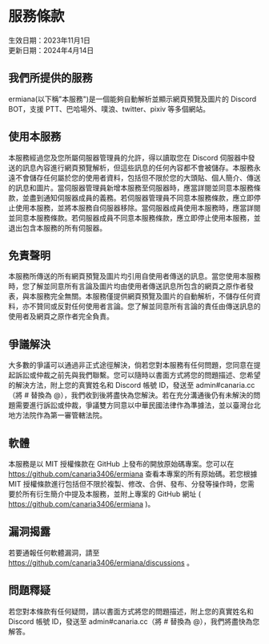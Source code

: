 # 服務條款
生效日期：2023年11月1日  
更新日期：2024年4月14日

## 我們所提供的服務
ermiana(以下稱"本服務")是一個能夠自動解析並顯示網頁預覽及圖片的 Discord BOT，支援 PTT、巴哈場外、噗浪、twitter、pixiv 等多個網站。

## 使用本服務
本服務經過您及您所屬伺服器管理員的允許，得以讀取您在 Discord 伺服器中發送的訊息內容進行網頁預覽解析，但這些訊息的任何內容都不會被儲存。本服務永遠不會儲存任何屬於您的使用者資料，包括但不限於您的大頭貼、個人簡介、傳送的訊息和圖片。當伺服器管理員新增本服務至伺服器時，應當詳閱並同意本服務條款，並盡到通知伺服器成員的義務。若伺服器管理員不同意本服務條款，應立即停止使用本服務，並將本服務自伺服器移除。當伺服器成員使用本服務時，應當詳閱並同意本服務條款。若伺服器成員不同意本服務條款，應立即停止使用本服務，並退出包含本服務的所有伺服器。

## 免責聲明
本服務所傳送的所有網頁預覽及圖片均引用自使用者傳送的訊息。當您使用本服務時，您了解並同意所有言論及圖片均由使用者傳送訊息所包含的網頁之原作者發表，與本服務完全無關。本服務僅提供網頁預覽及圖片的自動解析，不儲存任何資料，亦不贊同或反對任何使用者言論。您了解並同意所有言論的責任由傳送訊息的使用者及網頁之原作者完全負責。

## 爭議解決
大多數的爭議可以通過非正式途徑解決，倘若您對本服務有任何問題，您同意在提起訴訟或仲裁之前先與我們聯繫。您可以隨時以書面方式將您的問題描述、您希望的解決方法，附上您的真實姓名和 Discord 帳號 ID，發送至 admin#canaria.cc（將 # 替換為 @），我們收到後將盡快為您解決。若在充分溝通後仍有未解決的問題需要進行訴訟或仲裁，爭議雙方同意以中華民國法律作為準據法，並以臺灣台北地方法院作為第一審管轄法院。

## 軟體
本服務是以 MIT 授權條款在 GitHub 上發布的開放原始碼專案。您可以在 https://github.com/canaria3406/ermiana 查看本專案的所有原始碼。若您根據 MIT 授權條款進行包括但不限於複製、修改、合併、發布、分發等操作時，您需要於所有衍生簡介中提及本服務，並附上專案的 GitHub 網址 ( https://github.com/canaria3406/ermiana )。

## 漏洞揭露
若要通報任何軟體漏洞，請至 https://github.com/canaria3406/ermiana/discussions 。

## 問題釋疑
若您對本條款有任何疑問，請以書面方式將您的問題描述，附上您的真實姓名和 Discord 帳號 ID，發送至 admin#canaria.cc（將 # 替換為 @），我們將盡快為您解答。
